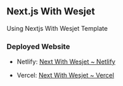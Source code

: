 ## Next.js With Wesjet

Using Nextjs With Wesjet Template

### Deployed Website
- Netlify: [Next With Wesjet ~ Netlify](https://nextjs-with-wesjet.netlify.app)

- Vercel: [Next With Wesjet ~ Vercel](https://nextjs-with-wesjet.vercel.app)

